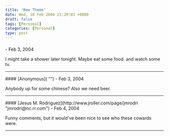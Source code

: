 ```yaml
---
title: 'New Theme'
date: Wed, 18 Feb 2004 21:20:03 +0000
draft: false
tags: [Personal]
categories: [Personal]
type: post
---
```



#### 
[]( "") - <time datetime="2004-02-18 22:15:25">Feb 3, 2004</time>

I might take a shower later tonight. Maybe eat some food. and watch some tv.
<hr />
#### 
[Anonymous]( "") - <time datetime="2004-02-18 22:26:47">Feb 3, 2004</time>

Anybody up for some chinese? Also we need beer.
<hr />
#### 
[Jesus M. Rodriguez](http://www.jroller.com/page/jmrodri "jmrodri@nc.rr.com") - <time datetime="2004-02-19 14:31:20">Feb 4, 2004</time>

Funny comments, but it would've been nice to see who these cowards were.
<hr />
